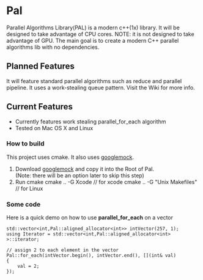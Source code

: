 # Pal
Parallel Algorithms Library(PAL) is a modern c++(1x) library. It will be designed to take advantage of CPU cores.
NOTE: it is not designed to take advantage of GPU.
The main goal is to create a modern C++ parallel algorithms lib with no dependencies.


## Planned Features
It will feature standard parallel algorithms such as reduce and parallel pipeline.  It uses a work-stealing queue pattern.
Visit the Wiki for more info.

## Current Features
* Currently features work stealing parallel_for_each algorithm
* Tested on Mac OS X and Linux

### How to build
This project uses cmake.  It also uses [googlemock](https://code.google.com/p/googlemock/).

1. Download [googlemock](https://code.google.com/p/googlemock/) and copy it into the Root of Pal.  
(Note: there will be an option later to skip this step)
2. Run cmake
    cmake .. -G Xcode // for xcode
    cmake .. -G "Unix Makefiles" // for Linux

### Some code
Here is a quick demo on how to use **parallel_for_each** on a vector

    std::vector<int,Pal::aligned_allocator<int>> intVector(257, 1);
    using Iterator = std::vector<int,Pal::aligned_allocator<int> >::iterator;
    
    // assign 2 to each element in the vector
    Pal::for_each(intVector.begin(), intVector.end(), [](int& val)
    {
        val = 2;
    });
    
    
